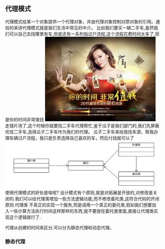 ## 代理模式
代理模式给某一个对象提供一个代理对象，并由代理对象控制对原对象的引用。通俗的来讲代理模式就是我们生活中常见的中介。
比如我们要买一辆二手车,虽然我们可以自己去找哪里有车,但是还有一系列指过户流程,这个流程花费时间太多了,但是你的时间非常值钱
    ![tu](../../../../../resources/pic/aa.jpg "trans")
走错片场了,这个时候你就要找二手车代理帮忙,鉴于瓜子是我们部门的,我们先屏蔽优信二手车,选择瓜子二手车作为我们的代理。
瓜子二手车来给我找车源，帮我办理车辆过户流程，我只是负责选择自己喜欢的车，然后付钱就可以了
    ![tu](../../../../../resources/pic/bb.png "trans")
使用代理模式的好处是啥呢?
设计模式有个原则,就是对拓展是开放的,对修改是关闭的.我们可以给代理类增加一些方法逻辑功能,而不修改委托类,这符合代码的开闭原则.代理类
不真正的实现一个服务,而是调用一个真正的委托类,假如我们想要加入一些计算方法执行时间这样那样的东西,就不要放在委托类里面,直接让代理类实现这个逻辑就行了.

代理从创建的时间来区分,可以分为静态代理和动态代理。
### 静态代理
 
